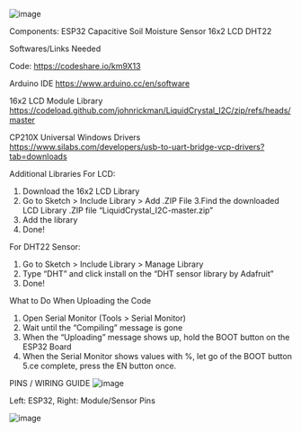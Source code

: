 ![image](https://github.com/raedrian/corn-moisture-monitoring-system/assets/60420630/7a3a9276-2f87-4640-bf46-4a3ab861d0d0)

Components:
ESP32
Capacitive Soil Moisture Sensor
16x2 LCD
DHT22

Softwares/Links Needed

Code:
https://codeshare.io/km9X13

Arduino IDE
https://www.arduino.cc/en/software

16x2 LCD Module Library
https://codeload.github.com/johnrickman/LiquidCrystal_I2C/zip/refs/heads/master

CP210X Universal Windows Drivers 
https://www.silabs.com/developers/usb-to-uart-bridge-vcp-drivers?tab=downloads

Additional Libraries
For LCD:
1. Download the 16x2 LCD Library
2. Go to Sketch > Include Library > Add .ZIP File
3.Find the downloaded LCD Library .ZIP file “LiquidCrystal_I2C-master.zip”
4. Add the library
5. Done!

For DHT22 Sensor:
1. Go to Sketch > Include Library > Manage Library
2. Type “DHT” and click install on the “DHT sensor library by Adafruit”
3. Done!

What to Do When Uploading the Code
1. Open Serial Monitor (Tools > Serial Monitor)
2. Wait until the “Compiling” message is gone
3. When the “Uploading” message shows up, hold the BOOT button on the ESP32 Board
4. When the Serial Monitor shows values with %, let go of the BOOT button
5.ce complete, press the EN button once. 



PINS / WIRING GUIDE
![image](https://github.com/raedrian/corn-moisture-monitoring-system/assets/60420630/0c4ee75f-05f8-459d-925b-969ebb6f42ba)



Left: ESP32, Right: Module/Sensor Pins

![image](https://github.com/raedrian/corn-moisture-monitoring-system/assets/60420630/3c6d0b68-b356-4c39-a39f-a326b277575b)
